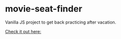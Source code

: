 # movie-seat-finder
Vanilla JS project to get back practicing after vacation. 

[Check it out here:](https://bridgta.github.io/movie-seat-finder/)
